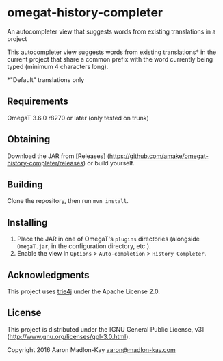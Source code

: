 # omegat-history-completer
An autocompleter view that suggests words from existing translations in
a project

This autocompleter view suggests words from existing translations* in
the current project that share a common prefix with the word currently
being typed (minimum 4 characters long).

\*"Default" translations only  

## Requirements
OmegaT 3.6.0 r8270 or later (only tested on trunk)

## Obtaining
Download the JAR from [Releases]
(https://github.com/amake/omegat-history-completer/releases) or build yourself.

## Building
Clone the repository, then run `mvn install`.

## Installing
1. Place the JAR in one of OmegaT's `plugins` directories (alongside
`OmegaT.jar`, in the configuration directory, etc.).
2. Enable the view in `Options` > `Auto-completion` > `History Completer`.

## Acknowledgments
This project uses [trie4j](https://github.com/takawitter/trie4j) under the
Apache License 2.0.

## License
This project is distributed under the [GNU General Public License, v3]
(http://www.gnu.org/licenses/gpl-3.0.html).


Copyright 2016 Aaron Madlon-Kay <aaron@madlon-kay.com>
